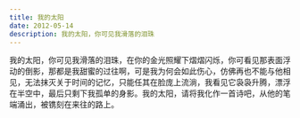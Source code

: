 ```yaml
---
title: 我的太阳
date: 2012-05-14
description: 我的太阳，你可见我滑落的泪珠
---
```


我的太阳，你可见我滑落的泪珠，在你的金光照耀下熠熠闪烁，你可看见那表面浮动的倒影，那都是我甜蜜的过往啊，可是我为何会如此伤心，仿佛再也不能与他相见，无法抹灭关于时间的记忆，只能任其在脸庞上流淌，我看见它袅袅升腾，漂浮在半空中，最后只剩下我孤单的身影。我的太阳，请将我化作一首诗吧，从他的笔端涌出，被镌刻在来往的路上。